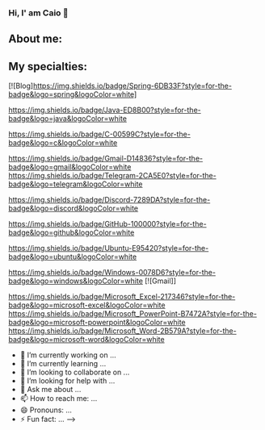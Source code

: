 ### Hi, I' am Caio 👋

## About me:


## My specialties:
[![Blog]https://img.shields.io/badge/Spring-6DB33F?style=for-the-badge&logo=spring&logoColor=white]



https://img.shields.io/badge/Java-ED8B00?style=for-the-badge&logo=java&logoColor=white

https://img.shields.io/badge/C-00599C?style=for-the-badge&logo=c&logoColor=white

https://img.shields.io/badge/Gmail-D14836?style=for-the-badge&logo=gmail&logoColor=white
https://img.shields.io/badge/Telegram-2CA5E0?style=for-the-badge&logo=telegram&logoColor=white

https://img.shields.io/badge/Discord-7289DA?style=for-the-badge&logo=discord&logoColor=white

https://img.shields.io/badge/GitHub-100000?style=for-the-badge&logo=github&logoColor=white

https://img.shields.io/badge/Ubuntu-E95420?style=for-the-badge&logo=ubuntu&logoColor=white

https://img.shields.io/badge/Windows-0078D6?style=for-the-badge&logo=windows&logoColor=white
[![Gmail]]

https://img.shields.io/badge/Microsoft_Excel-217346?style=for-the-badge&logo=microsoft-excel&logoColor=white
https://img.shields.io/badge/Microsoft_PowerPoint-B7472A?style=for-the-badge&logo=microsoft-powerpoint&logoColor=white
https://img.shields.io/badge/Microsoft_Word-2B579A?style=for-the-badge&logo=microsoft-word&logoColor=white

- 🔭 I’m currently working on ...
- 🌱 I’m currently learning ...
- 👯 I’m looking to collaborate on ...
- 🤔 I’m looking for help with ...
- 💬 Ask me about ...
- 📫 How to reach me: ...
- 😄 Pronouns: ...
- ⚡ Fun fact: ...
-->
